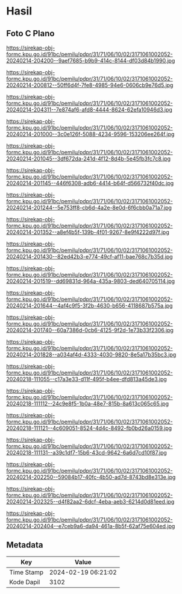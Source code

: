 # Hasil

## Foto C Plano

https://sirekap-obj-formc.kpu.go.id/91bc/pemilu/pdpr/31/71/06/10/02/3171061002052-20240214-204200--9aef7685-b9b9-414c-8144-df03d84b1990.jpg

https://sirekap-obj-formc.kpu.go.id/91bc/pemilu/pdpr/31/71/06/10/02/3171061002052-20240214-200812--50ff6d4f-7fe8-4985-94e6-0606cb9e76d5.jpg

https://sirekap-obj-formc.kpu.go.id/91bc/pemilu/pdpr/31/71/06/10/02/3171061002052-20240214-204311--7e874af6-afd8-4444-8624-62efa10946d3.jpg

https://sirekap-obj-formc.kpu.go.id/91bc/pemilu/pdpr/31/71/06/10/02/3171061002052-20240214-201000--3c0e126f-5088-4234-9596-153206ee264f.jpg

https://sirekap-obj-formc.kpu.go.id/91bc/pemilu/pdpr/31/71/06/10/02/3171061002052-20240214-201045--3df672da-241d-4f12-8d4b-5e45fb3fc7c8.jpg

https://sirekap-obj-formc.kpu.go.id/91bc/pemilu/pdpr/31/71/06/10/02/3171061002052-20240214-201145--446f6308-adb6-4414-b64f-d566732f40dc.jpg

https://sirekap-obj-formc.kpu.go.id/91bc/pemilu/pdpr/31/71/06/10/02/3171061002052-20240214-201244--5e753ff8-cb6d-4a2e-8e0d-6f6cbb0a71a7.jpg

https://sirekap-obj-formc.kpu.go.id/91bc/pemilu/pdpr/31/71/06/10/02/3171061002052-20240214-201352--a8ef4b5f-139b-4f01-9267-8e9f4222d97f.jpg

https://sirekap-obj-formc.kpu.go.id/91bc/pemilu/pdpr/31/71/06/10/02/3171061002052-20240214-201430--82ed42b3-e774-49cf-af11-bae768c7b35d.jpg

https://sirekap-obj-formc.kpu.go.id/91bc/pemilu/pdpr/31/71/06/10/02/3171061002052-20240214-201519--dd69831d-964a-435a-9803-ded640705114.jpg

https://sirekap-obj-formc.kpu.go.id/91bc/pemilu/pdpr/31/71/06/10/02/3171061002052-20240214-201644--4af4c9f5-3f2b-4630-b656-4118687b575a.jpg

https://sirekap-obj-formc.kpu.go.id/91bc/pemilu/pdpr/31/71/06/10/02/3171061002052-20240214-201740--60a7386d-0cb6-4125-9f2d-1e73b33f2306.jpg

https://sirekap-obj-formc.kpu.go.id/91bc/pemilu/pdpr/31/71/06/10/02/3171061002052-20240214-201828--a034af4d-4333-4030-9820-8e5a17b35bc3.jpg

https://sirekap-obj-formc.kpu.go.id/91bc/pemilu/pdpr/31/71/06/10/02/3171061002052-20240218-111055--c17a3e33-d11f-495f-b4ee-dfd813a45de3.jpg

https://sirekap-obj-formc.kpu.go.id/91bc/pemilu/pdpr/31/71/06/10/02/3171061002052-20240218-111112--24c9e8f5-1b0a-48e7-815b-8a613c065c65.jpg

https://sirekap-obj-formc.kpu.go.id/91bc/pemilu/pdpr/31/71/06/10/02/3171061002052-20240218-111121--4c609051-8524-4d4c-8492-fb0bd26a0159.jpg

https://sirekap-obj-formc.kpu.go.id/91bc/pemilu/pdpr/31/71/06/10/02/3171061002052-20240218-111131--a39c1df7-15b6-43cd-9642-6a6d7cd10f87.jpg

https://sirekap-obj-formc.kpu.go.id/91bc/pemilu/pdpr/31/71/06/10/02/3171061002052-20240214-202250--59084b17-40fc-4b50-ad7d-8743bd8e313e.jpg

https://sirekap-obj-formc.kpu.go.id/91bc/pemilu/pdpr/31/71/06/10/02/3171061002052-20240214-202325--d4f82aa2-6dcf-4eba-aeb3-6214d0d81eed.jpg

https://sirekap-obj-formc.kpu.go.id/91bc/pemilu/pdpr/31/71/06/10/02/3171061002052-20240214-202404--e7ceb9a6-da94-461a-8b5f-62af75e604ed.jpg


## Metadata

| Key        | Value               |
| ---------- | ------------------- |
| Time Stamp | 2024-02-19 06:21:02 |
| Kode Dapil | 3102                |



